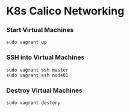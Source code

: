 # K8s Calico Networking

### Start Virtual Machines
```shell
sudo vagrant up
```

### SSH into Virtual Machines

```shell
sudo vagrant ssh master
sudo vagrant ssh node01
```

### Destroy Virtual Machines

```shell
sudo vagrant destory
```

